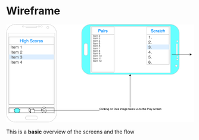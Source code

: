 # Wireframe

[![wireframe](img/wireframe.png)](pdf/wireframe.pdf)

This is a **basic** overview of the screens and the flow
